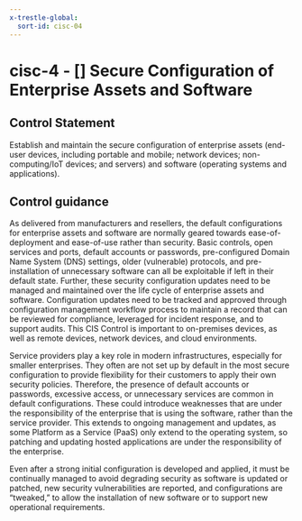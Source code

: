 ```yaml
---
x-trestle-global:
  sort-id: cisc-04
---
```


# cisc-4 - \[\] Secure Configuration of Enterprise Assets and Software

## Control Statement

Establish and maintain the secure configuration of enterprise assets (end-user devices, including portable and mobile; network devices; non-computing/IoT devices; and servers) and software (operating systems and applications).

## Control guidance

As delivered from manufacturers and resellers, the default configurations for enterprise assets and software are normally geared towards ease-of-deployment and ease-of-use rather than security. Basic controls, open services and ports, default accounts or passwords, pre-configured Domain Name System (DNS) settings, older (vulnerable) protocols, and pre-installation of unnecessary software can all be exploitable if left in their default state. Further, these security configuration updates need to be managed and maintained over the life cycle of enterprise assets and software. Configuration updates need to be tracked and approved through configuration management workflow process to maintain a record that can be reviewed for compliance, leveraged for incident response, and to support audits. This CIS Control is important to on-premises devices, as well as remote devices, network devices, and cloud environments.

Service providers play a key role in modern infrastructures, especially for smaller enterprises. They often are not set up by default in the most secure configuration to provide flexibility for their customers to apply their own security policies. Therefore, the presence of default accounts or passwords, excessive access, or unnecessary services are common in default configurations. These could introduce weaknesses that are under the responsibility of the enterprise that is using the software, rather than the service provider. This extends to ongoing management and updates, as some Platform as a Service (PaaS) only extend to the operating system, so patching and updating hosted applications are under the responsibility of the enterprise.

Even after a strong initial configuration is developed and applied, it must be continually managed to avoid degrading security as software is updated or patched, new security vulnerabilities are reported, and configurations are “tweaked,” to allow the installation of new software or to support new operational requirements.
